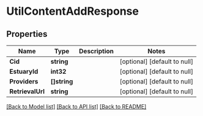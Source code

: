 # UtilContentAddResponse

## Properties
Name | Type | Description | Notes
------------ | ------------- | ------------- | -------------
**Cid** | **string** |  | [optional] [default to null]
**EstuaryId** | **int32** |  | [optional] [default to null]
**Providers** | **[]string** |  | [optional] [default to null]
**RetrievalUrl** | **string** |  | [optional] [default to null]

[[Back to Model list]](../README.md#documentation-for-models) [[Back to API list]](../README.md#documentation-for-api-endpoints) [[Back to README]](../README.md)

